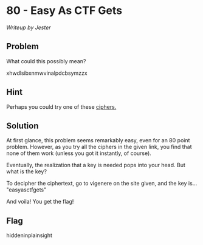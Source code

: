 # 80 - Easy As CTF Gets

*Writeup by Jester*

## Problem

What could this possibly mean?

xhwdlsibxnmwvinalpdcbsymzzx

## Hint

Perhaps you could try one of these [ciphers.](http://rumkin.com/tools/cipher/) 

## Solution

At first glance, this problem seems remarkably easy, even for an 80 point problem. However, as you try all the ciphers in the given link, you find that none of them work (unless you got it instantly, of course).

Eventually, the realization that a key is needed pops into your head. But what is the key?

To decipher the ciphertext, go to vigenere on the site given, and the key is... "easyasctfgets"

And voila! You get the flag!

## Flag

hiddeninplainsight
